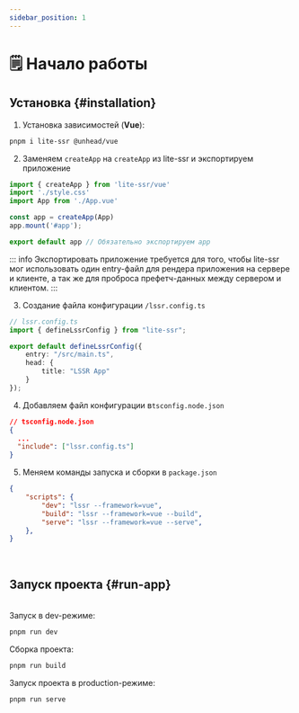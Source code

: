 ```yaml
---
sidebar_position: 1
---
```

# 🗒️ Начало работы

## Установка {#installation}

1. Установка зависимостей (**Vue**):
```bash
pnpm i lite-ssr @unhead/vue 
```

2. Заменяем `createApp` на `createApp` из lite-ssr и экспортируем приложение

```ts
import { createApp } from 'lite-ssr/vue'
import './style.css'
import App from './App.vue'

const app = createApp(App)
app.mount('#app');

export default app // Обязательно экспортируем app
```

::: info
Экспортировать приложение требуется для того, чтобы lite-ssr мог использовать один entry-файл для рендера приложения на сервере и клиенте, а так же для проброса префетч-данных между сервером и клиентом.
:::

3. Создание файла конфигурации `/lssr.config.ts`

``` ts
// lssr.config.ts
import { defineLssrConfig } from "lite-ssr";

export default defineLssrConfig({
    entry: "/src/main.ts",
    head: {
        title: "LSSR App"
    }
});
```

4. Добавляем файл конфигурации в`tsconfig.node.json`

```json
// tsconfig.node.json
{
  ...
  "include": ["lssr.config.ts"]
}

```

5. Меняем команды запуска и сборки в `package.json`

```json
{
    "scripts": {
        "dev": "lssr --framework=vue",
        "build": "lssr --framework=vue --build",
        "serve": "lssr --framework=vue --serve",
    },
}
```

<br />

## Запуск проекта {#run-app}
<br />
Запуск в dev-режиме:

```bash
pnpm run dev
```

Сборка проекта:

```bash
pnpm run build
```

Запуск проекта в production-режиме:

```bash
pnpm run serve
```

<br />